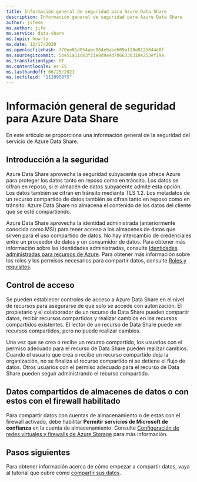 ```yaml
---
title: Información general de seguridad para Azure Data Share
description: Información general de seguridad para Azure Data Share
author: jifems
ms.author: jife
ms.service: data-share
ms.topic: how-to
ms.date: 12/17/2020
ms.openlocfilehash: 770ee01d054aec084e9abd609af28e8125844e0f
ms.sourcegitcommit: 5be51a11c63f21e8d9a4d70663303104253ef19a
ms.translationtype: HT
ms.contentlocale: es-ES
ms.lasthandoff: 06/25/2021
ms.locfileid: "112895875"
---
```

# <a name="security-overview-for-azure-data-share"></a>Información general de seguridad para Azure Data Share

En este artículo se proporciona una información general de la seguridad del servicio de Azure Data Share.

## <a name="security-overview"></a>Introducción a la seguridad

Azure Data Share aprovecha la seguridad subyacente que ofrece Azure para proteger los datos tanto en reposo como en tránsito. Los datos se cifran en reposo, si el almacén de datos subyacente admite esta opción. Los datos también se cifran en tránsito mediante TLS 1.2. Los metadatos de un recurso compartido de datos también se cifran tanto en reposo como en tránsito. Azure Data Share no almacena el contenido de los datos del cliente que se esté compartiendo.

Azure Data Share aprovecha la identidad administrada (anteriormente conocida como MSI) para tener acceso a los almacenes de datos que sirven para el uso compartido de datos. No hay intercambio de credenciales entre un proveedor de datos y un consumidor de datos. Para obtener más información sobre las identidades administradas, consulte [Identidades administradas para recursos de Azure](../active-directory/managed-identities-azure-resources/services-support-managed-identities.md). Para obtener más información sobre los roles y los permisos necesarios para compartir datos, consulte [Roles y requisitos](concepts-roles-permissions.md).

## <a name="access-control"></a>Control de acceso

Se pueden establecer controles de acceso a Azure Data Share en el nivel de recursos para asegurarse de que solo se accede con autorización. El propietario y el colaborador de un recurso de Data Share pueden compartir datos, recibir recursos compartidos y realizar cambios en los recursos compartidos existentes. El lector de un recurso de Data Share puede ver recursos compartidos, pero no puede realizar cambios. 

Una vez que se crea o recibe un recurso compartido, los usuarios con el permiso adecuado para el recurso de Data Share pueden realizar cambios. Cuando el usuario que crea o recibe un recurso compartido deja la organización, no se finaliza el recurso compartido ni se detiene el flujo de datos. Otros usuarios con el permiso adecuado para el recurso de Data Share pueden seguir administrando el recurso compartido.

## <a name="share-data-from-or-to-data-stores-with-firewall-enabled"></a>Datos compartidos de almacenes de datos o con estos con el firewall habilitado
Para compartir datos con cuentas de almacenamiento o de estas con el firewall activado, debe habilitar **Permitir servicios de Microsoft de confianza** en la cuenta de almacenamiento. Consulte [Configuración de redes virtuales y firewalls de Azure Storage](../storage/common/storage-network-security.md#trusted-microsoft-services) para más información.


## <a name="next-steps"></a>Pasos siguientes

Para obtener información acerca de cómo empezar a compartir datos, vaya al tutorial que cubre cómo [compartir sus datos](share-your-data.md).
